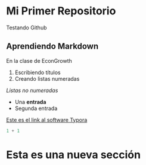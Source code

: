 # Mi Primer Repositorio
Testando Github

## Aprendiendo Markdown

En la clase de  EconGrowth 

1. Escribiendo títulos
2. Creando listas numeradas 


*Listas no numeradas*

* Una **entrada**
* Segunda entrada 


[Este es el link al software Typora](https://typora.io/) 

```python
1 + 1
```
# Esta es una nueva sección


 





